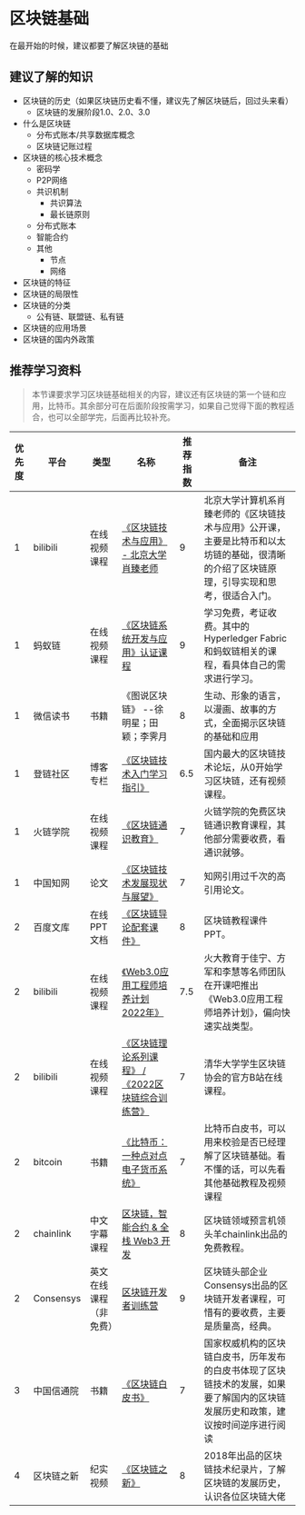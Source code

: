 # 区块链基础

在最开始的时候，建议都要了解区块链的基础

## 建议了解的知识

- 区块链的历史（如果区块链历史看不懂，建议先了解区块链后，回过头来看）
    - 区块链的发展阶段1.0、2.0、3.0
- 什么是区块链
    - 分布式账本/共享数据库概念
    - 区块链记账过程
- 区块链的核心技术概念
    - 密码学
    - P2P网络
    - 共识机制
        - 共识算法
        - 最长链原则
    - 分布式账本
    - 智能合约
    - 其他
        - 节点
        - 网络
- 区块链的特征
- 区块链的局限性
- 区块链的分类
    - 公有链、联盟链、私有链
- 区块链的应用场景
- 区块链的国内外政策

## 推荐学习资料
> 本节课要求学习区块链基础相关的内容，建议还有区块链的第一个链和应用，比特币。其余部分可在后面阶段按需学习，如果自己觉得下面的教程适合，也可以全部学完，后面再比较补充。

| 优先度 | 平台 | 类型 | 名称 | 推荐指数 | 备注 |
| --- | --- | --- | --- | --- | --- |
| 1 | bilibili | 在线视频课程 | [《区块链技术与应用》 - 北京大学肖臻老师](https://www.bilibili.com/video/BV1Vt411X7JF/?spm_id_from=333.999.0.0&vd_source=2a4014dc01345e3daf837989466323d0) | 9 | 北京大学计算机系肖臻老师的《区块链技术与应用》公开课，主要是比特币和以太坊链的基础，很清晰的介绍了区块链原理，引导实现和思考，很适合入门。 |
| 1 | 蚂蚁链 | 在线视频课程 | [《区块链系统开发与应用》认证课程](https://antchain.antgroup.com/activity/certification) | 9 | 学习免费，考证收费。其中的Hyperledger Fabric和蚂蚁链相关的课程，看具体自己的需求进行学习。 |
| 1 | 微信读书 | 书籍 | 《图说区块链》 --徐明星；田颖；李霁月 | 8 | 生动、形象的语言，以漫画、故事的方式，全面揭示区块链的基础和应用 |
| 1 | 登链社区 | 博客专栏 | [《区块链技术入门学习指引》](https://learnblockchain.cn/2018/01/11/guide)  | 6.5 | 国内最大的区块链技术论坛，从0开始学习区块链，还有视频课程。 |
| 1 | 火链学院 | 在线视频课程 | [《区块链通识教育》](https://vip.firelinks.cn/details?id=4&a=) | 7 | 火链学院的免费区块链通识教育课程，其他部分需要收费，看通识就够。 |
| 1 | 中国知网 | 论文| [《区块链技术发展现状与展望》](https://kns-cnki-net-443.webvpn.fjut.edu.cn/kcms2/article/abstract?v=3uoqIhG8C44YLTlOAiTRKibYlV5Vjs7ijP0rjQD-AVm8oHBO0FTadkMXAKwIefXdGb1HbXAMj59SrQi6gjbPwS-UjLOynAZw&uniplatform=NZKPT) | 7 | 知网引用过千次的高引用论文。 |
| 2 | 百度文库 | 在线PPT文档 | [《区块链导论配套课件》](https://wenku.baidu.com/view/9d2f26ed846fb84ae45c3b3567ec102de3bddf04.html?_wkts_=1673943915033) | 8 | 区块链教程课件PPT。 |
| 2 | bilibili | 在线视频课程 | [《Web3.0应用工程师培养计划2022年》](https://www.bilibili.com/video/BV1yD4y1C7we/?vd_source=2a4014dc01345e3daf837989466323d0) | 7.5 | 火大教育于佳宁、方军和李慧等名师团队在开课吧推出《Web3.0应用工程师培养计划》，偏向快速实战类型。 |
| 2 | bilibili | 在线视频课程 | [《区块链理论系列课程》 / 《2022区块链综合训练营》](https://space.bilibili.com/489099832/channel/series) | 7 | 清华大学学生区块链协会的官方B站在线课程。 |
| 2 | bitcoin | 书籍 | [《比特币：一种点对点电子货币系统》](https://bitcoin.org/en/bitcoin-paper) | 7 | 比特币白皮书，可以用来校验是否已经理解了区块链基础。看不懂的话，可以先看其他基础教程及视频课程 |
| 2 | chainlink | 中文字幕课程 | [区块链，智能合约 & 全栈 Web3 开发](https://www.bilibili.com/video/BV1Ca411n7ta/) | 8 | 区块链领域预言机领头羊chainlink出品的免费教程。 |
| 2 | Consensys| 英文在线课程（非免费） | [区块链开发者训练营](https://courses.consensys.net/collections/courses) | 9 | 区块链头部企业Consensys出品的区块链开发者课程，可惜有的要收费，主要是质量高，经典。 |
| 3 | 中国信通院 | 书籍 | [《区块链白皮书》](http://www.caict.ac.cn/kxyj/qwfb/bps/) | 7 | 国家权威机构的区块链白皮书，历年发布的白皮书体现了区块链技术的发展，如果要了解国内的区块链发展历史和政策，建议按时间逆序进行阅读 |
| 4 | 区块链之新 | 纪实视频 | [《区块链之新》](https://www.bilibili.com/bangumi/play/ss28925) | 8 | 2018年出品的区块链技术纪录片，了解区块链的发展历史，认识各位区块链大佬 |
